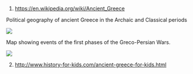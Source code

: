 1) https://en.wikipedia.org/wiki/Ancient_Greece

Political geography of ancient Greece in the Archaic and Classical periods

![](https://upload.wikimedia.org/wikipedia/commons/5/5d/Map_of_Archaic_Greece_%28English%29.jpg)


Map showing events of the first phases of the Greco-Persian Wars.

![](https://upload.wikimedia.org/wikipedia/commons/3/3a/Map_Greco-Persian_Wars-en.svg)



2) http://www.history-for-kids.com/ancient-greece-for-kids.html
